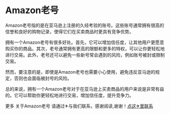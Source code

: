 # Amazon老号

Amazon老号指的是在亚马逊上注册的久经考验的账号。这些账号通常拥有很高的信誉和良好的购物记录，使得它们在买卖商品时更具有竞争优势。

拥有一个Amazon老号有很多好处。首先，它可以增加信任度，让其他用户更愿意购买你的商品。其次，老号通常拥有更高的限额和更多的特权，可以让你更轻松地进行交易。此外，老号还可以避免一些新号常会遇到的风险，例如账号被封或限制交易。

然而，要注意的是，即使是Amazon老号也需要小心使用，避免违反亚马逊的规定，否则也会面临被封号的风险。

总的来说，拥有一个Amazon老号对于在亚马逊上买卖商品的用户来说是非常有益的。它可以帮助你更轻松地进行交易，增加信任度，提升竞争力。

更多 关于Amazon老号 请通过✈与我们联系，感谢阅读,谢谢！[点这✈里联系](https://ww.k02.cc)